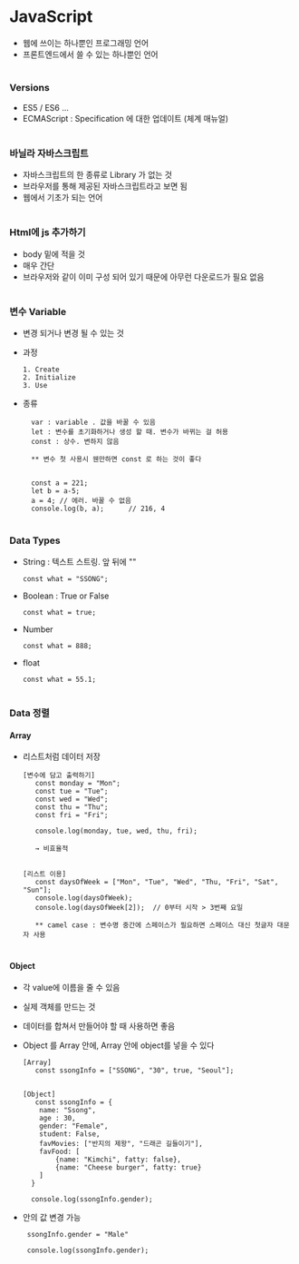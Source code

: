 # JavaScript 
- 웹에 쓰이는 하나뿐인 프로그래밍 언어 
- 프론트엔드에서 쓸 수 있는 하나뿐인 언어 

#
### Versions 
- ES5 / ES6 ...
- ECMAScript : Specification 에 대한 업데이트 (체계 매뉴얼) 

#
### 바닐라 자바스크립트 
- 자바스크립트의 한 종류로 Library 가 없는 것 
- 브라우저를 통해 제공된 자바스크립트라고 보면 됨  
- 웹에서 기초가 되는 언어 

#
### Html에 js 추가하기  
 - body 밑에 적을 것 
 - 매우 간단
 - 브라우저와 같이 이미 구성 되어 있기 때문에 아무런 다운로드가 필요 없음 
 
#
### 변수 Variable 
- 변경 되거나 변경 될 수 있는 것 
- 과정 

      1. Create
      2. Initialize 
      3. Use 

- 종류 

	    var : variable . 값을 바꿀 수 있음 
	    let : 변수를 초기화하거나 생성 할 때. 변수가 바뀌는 걸 허용 
	    const : 상수. 변하지 않음 

	    ** 변수 첫 사용시 웬만하면 const 로 하는 것이 좋다 


	    const a = 221; 
	    let b = a-5;  
	    a = 4; // 에러. 바꿀 수 없음 
	    console.log(b, a);		// 216, 4 

# 
### Data Types 
- String : 텍스트 스트링. 앞 뒤에 "" 

      const what = "SSONG";

- Boolean : True or False 

      const what = true;   

- Number 

      const what = 888; 

- float 

      const what = 55.1; 

#
### Data 정렬 

#### Array 
- 리스트처럼 데이터 저장 

      [변수에 담고 출력하기]
	     const monday = "Mon";
	     const tue = "Tue";
	     const wed = "Wed";
	     const thu = "Thu";
	     const fri = "Fri";

	     console.log(monday, tue, wed, thu, fri);    
	    
	     → 비효율적 


	  [리스트 이용] 
	     const daysOfWeek = ["Mon", "Tue", "Wed", "Thu, "Fri", "Sat", "Sun"];
  	     console.log(daysOfWeek);
	     console.log(daysOfWeek[2]);  // 0부터 시작 > 3번째 요일  

	     ** camel case : 변수명 중간에 스페이스가 필요하면 스페이스 대신 첫글자 대문자 사용


#
#### Object 
- 각 value에 이름을 줄 수 있음 
- 실제 객체를 만드는 것 
- 데이터를 합쳐서 만들어야 할 때 사용하면 좋음 
- Object 를 Array 안에, Array 안에 object를 넣을 수 있다 


      [Array]
	     const ssongInfo = ["SSONG", "30", true, "Seoul"];


	  [Object]
	     const ssongInfo = {
		  name: "Ssong", 
		  age : 30, 
		  gender: "Female",
		  student: False,
		  favMovies: ["반지의 제왕", "드래곤 길들이기"],
		  favFood: [
			  {name: "Kimchi", fatty: false}, 
			  {name: "Cheese burger", fatty: true}
		  ]
	    }

	    console.log(ssongInfo.gender); 

- 안의 값 변경 가능 

       ssongInfo.gender = "Male"

       console.log(ssongInfo.gender); 
 
 
